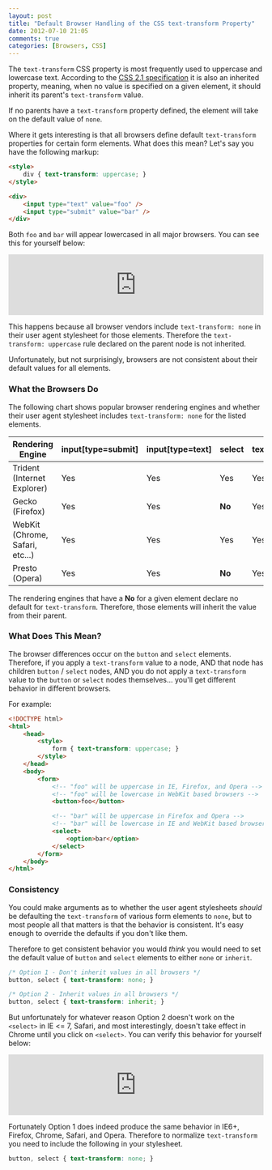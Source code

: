 ```yaml
---
layout: post
title: "Default Browser Handling of the CSS text-transform Property"
date: 2012-07-10 21:05
comments: true
categories: [Browsers, CSS]
---
```


The `text-transform` CSS property is most frequently used to uppercase and lowercase text.  According to the [CSS 2.1 specification](http://www.w3.org/TR/CSS21/text.html#caps-prop) it is also an inherited property, meaning, when no value is specified on a given element, it should inherit its parent's `text-transform` value.

If no parents have a `text-transform` property defined, the element will take on the default value of `none`.

Where it gets interesting is that all browsers define default `text-transform` properties for certain form elements.  What does this mean?  <!--more-->Let's say you have the following markup:

``` html
<style>
    div { text-transform: uppercase; }
</style>

<div>
    <input type="text" value="foo" />
    <input type="submit" value="bar" />
</div>
```

Both `foo` and `bar` will appear lowercased in all major browsers.  You can see this for yourself below:

<iframe style="width: 100%; height: 120px;" src="http://jsfiddle.net/tj_vantoll/DxANv/1/embedded/result,html,css/" allowfullscreen="allowfullscreen" frameborder="0"></iframe>

This happens because all browser vendors include `text-transform: none` in their user agent stylesheet for those elements.  Therefore the `text-transform: uppercase` rule declared on the parent node is not inherited.

Unfortunately, but not surprisingly, browsers are not consistent about their default values for all elements.

### What the Browsers Do

The following chart shows popular browser rendering engines and whether their user agent stylesheet includes `text-transform: none` for the listed elements.

<table>
    <thead>
        <tr>
        	<th>Rendering Engine</th>
        	<th>input[type=submit]</th>
        	<th>input[type=text]</th>
        	<th>select</th>
        	<th>textarea</th>
        	<th>button</th>
        </tr>
    </thead>
    <tbody>
    	<tr>
    		<td>Trident (Internet Explorer)</td>
    		<td>Yes</td>
    		<td>Yes</td>
    		<td>Yes</td>
    		<td>Yes</td>
    		<td><strong>No</strong></td>
    	</tr>
    	<tr>
    		<td>Gecko (Firefox)</td>
    		<td>Yes</td>
    		<td>Yes</td>
    		<td><strong>No</strong></td>
    		<td>Yes</td>
    		<td><strong>No</strong></td>
    	</tr>
    	<tr>
    		<td>WebKit (Chrome, Safari, etc...)</td>
    		<td>Yes</td>
    		<td>Yes</td>
    		<td>Yes</td>
    		<td>Yes</td>
    		<td>Yes</td>
    	</tr>
    	<tr>
    		<td>Presto (Opera)</td>
    		<td>Yes</td>
    		<td>Yes</td>
    		<td><strong>No</strong></td>
    		<td>Yes</td>
    		<td><strong>No</strong></td>
    	</tr>
    </tbody>
</table>

The rendering engines that have a **No** for a given element declare no default for `text-transform`.  Therefore, those elements will inherit the value from their parent.

### What Does This Mean?

The browser differences occur on the `button` and `select` elements.  Therefore, if you apply a `text-transform` value to a node, AND that node has children `button` / `select` nodes, AND you do not apply a `text-transform` value to the `button` or `select` nodes themselves... you'll get different behavior in different browsers.

For example:

``` html
<!DOCTYPE html>
<html>
    <head>
        <style>
            form { text-transform: uppercase; }
        </style>
    </head>
    <body>
        <form>
            <!-- "foo" will be uppercase in IE, Firefox, and Opera -->
            <!-- "foo" will be lowercase in WebKit based browsers -->
            <button>foo</button>

            <!-- "bar" will be uppercase in Firefox and Opera -->
            <!-- "bar" will be lowercase in IE and WebKit based browsers -->
            <select>
                <option>bar</option>
            </select>
        </form>
    </body>
</html>
```

### Consistency

You could make arguments as to whether the user agent stylesheets *should* be defaulting the `text-transform` of various form elements to `none`, but to most people all that matters is that the behavior is consistent.  It's easy enough to override the defaults if you don't like them.

Therefore to get consistent behavior you would *think* you would need to set the default value of `button` and `select` elements to either `none` or `inherit`.

``` css
/* Option 1 - Don't inherit values in all browsers */
button, select { text-transform: none; }

/* Option 2 - Inherit values in all browsers */
button, select { text-transform: inherit; }
```

But unfortunately for whatever reason Option 2 doesn't work on the `<select>` in IE <= 7, Safari, and most interestingly, doesn't take effect in Chrome until you click on `<select>`.  You can verify this behavior for yourself below:

<iframe style="width: 100%; height: 120px;" src="http://jsfiddle.net/tj_vantoll/dUjXB/10/embedded/result,html,css/" allowfullscreen="allowfullscreen" frameborder="0"></iframe>

Fortunately Option 1 does indeed produce the same behavior in IE6+, Firefox, Chrome, Safari, and Opera.  Therefore to normalize `text-transform` you need to include the following in your stylesheet.

``` css Cross Browser text-transform Goodness
button, select { text-transform: none; }
```
